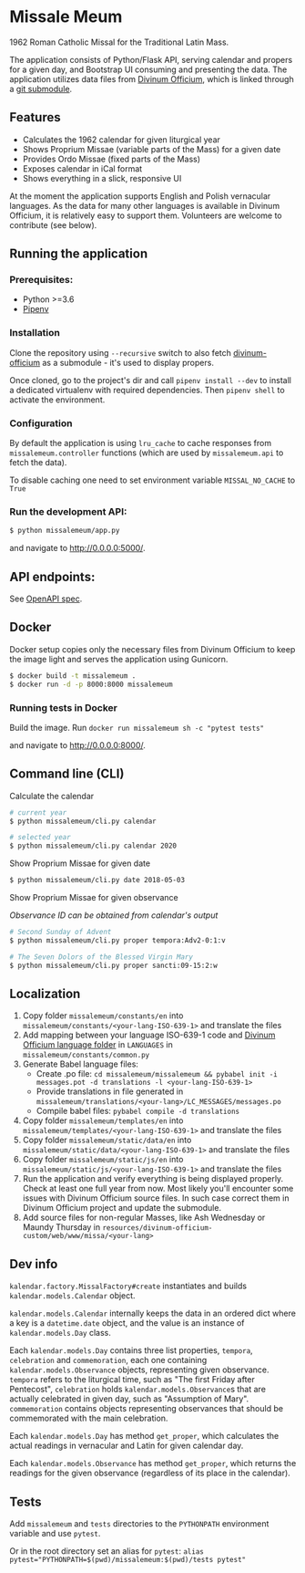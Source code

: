 # Missale Meum

1962 Roman Catholic Missal for the Traditional Latin Mass.

The application consists of Python/Flask API, serving calendar and propers for a given day, and Bootstrap UI consuming 
and presenting the data. The application utilizes data files from
 [Divinum Officium](https://github.com/DivinumOfficium/divinum-officium), which is linked through a
 [git submodule](./resources).

## Features 

* Calculates the 1962 calendar for given liturgical year
* Shows Proprium Missae (variable parts of the Mass) for a given date
* Provides Ordo Missae (fixed parts of the Mass)
* Exposes calendar in iCal format
* Shows everything in a slick, responsive UI

At the moment the application supports English and Polish vernacular languages. As the data for many other languages
is available in Divinum Officium, it is relatively easy to support them. Volunteers are welcome to contribute (see below). 

## Running the application

### Prerequisites:

* Python >=3.6
* [Pipenv](https://pipenv.readthedocs.io/en/latest/)

### Installation

Clone the repository using `--recursive` switch to also fetch [divinum-officium](https://github.com/DivinumOfficium/divinum-officium)
as a submodule - it's used to display propers.

Once cloned, go to the project's dir and call `pipenv install --dev` to install a dedicated virtualenv with
required dependencies. Then `pipenv shell` to activate the environment.

### Configuration

By default the application is using `lru_cache` to cache responses from `missalemeum.controller` functions (which are
used by `missalemeum.api` to fetch the data).

To disable caching one need to set environment variable `MISSAL_NO_CACHE` to `True`

### Run the development API:

```bash
$ python missalemeum/app.py
```

and navigate to http://0.0.0.0:5000/.

## API endpoints:

See [OpenAPI spec](openapi.yaml).    

## Docker

Docker setup copies only the necessary files from Divinum Officium to keep the image light and serves the application using Gunicorn.

```bash
$ docker build -t missalemeum .
$ docker run -d -p 8000:8000 missalemeum

```

### Running tests in Docker

Build the image.
Run `docker run missalemeum sh -c "pytest tests"`

and navigate to http://0.0.0.0:8000/.

## Command line (CLI)

Calculate the calendar
```bash
# current year
$ python missalemeum/cli.py calendar

# selected year
$ python missalemeum/cli.py calendar 2020
```

Show Proprium Missae for given date
```bash
$ python missalemeum/cli.py date 2018-05-03
```

Show Proprium Missae for given observance

*Observance ID can be obtained from calendar's output*
```bash
# Second Sunday of Advent
$ python missalemeum/cli.py proper tempora:Adv2-0:1:v

# The Seven Dolors of the Blessed Virgin Mary
$ python missalemeum/cli.py proper sancti:09-15:2:w
```

## Localization

1. Copy folder `missalemeum/constants/en` into `missalemeum/constants/<your-lang-ISO-639-1>` and translate the files
2. Add mapping between your language ISO-639-1 code and [Divinum Officium language folder](https://github.com/DivinumOfficium/divinum-officium/tree/master/web/www/missa) in `LANGUAGES` in `missalemeum/constants/common.py`
3. Generate Babel language files:
    - Create .po file: `cd missalemeum/missalemeum && pybabel init -i messages.pot -d translations -l <your-lang-ISO-639-1>`
    - Provide translations in file generated in `missalemeum/translations/<your-lang>/LC_MESSAGES/messages.po`
    - Compile babel files: `pybabel compile -d translations`
4. Copy folder `missalemeum/templates/en` into `missalemeum/templates/<your-lang-ISO-639-1>` and translate the files
5. Copy folder `missalemeum/static/data/en` into `missalemeum/static/data/<your-lang-ISO-639-1>` and translate the files
6. Copy folder `missalemeum/static/js/en` into `missalemeum/static/js/<your-lang-ISO-639-1>` and translate the files
7. Run the application and verify everything is being displayed properly. Check at least one full year from now. Most likely you'll encounter some issues with Divinum Officium source files. In such case correct them in Divinum Officium project and update the submodule. 
8. Add source files for non-regular Masses, like Ash Wednesday or Maundy Thursday in `resources/divinum-officium-custom/web/www/missa/<your-lang>`


## Dev info

`kalendar.factory.MissalFactory#create` instantiates and builds `kalendar.models.Calendar` object.

`kalendar.models.Calendar` internally keeps the data in an ordered dict where a key is a `datetime.date` object, and the
value is an instance of `kalendar.models.Day` class.

Each `kalendar.models.Day` contains three list properties, `tempora`, `celebration` and `commemoration`, each one 
containing `kalendar.models.Observance` objects, representing given observance. `tempora` refers to the liturgical
time, such as "The first Friday after Pentecost", `celebration` holds `kalendar.models.Observance`s that are actually
celebrated in given day, such as "Assumption of Mary". `commemoration` contains objects representing observances
that should be commemorated with the main celebration.  

Each `kalendar.models.Day` has method `get_proper`, which calculates the actual readings in vernacular and Latin for given
calendar day. 

Each `kalendar.models.Observance` has method `get_proper`, which returns the readings for the given observance (regardless
of its place in the calendar).

## Tests

Add `missalemeum` and `tests` directories to the `PYTHONPATH` environment variable and use `pytest`.

Or in the root directory set an alias for `pytest`: `alias pytest="PYTHONPATH=$(pwd)/missalemeum:$(pwd)/tests pytest"`
